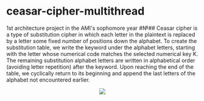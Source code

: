 # ceasar-cipher-multithread
1st architecture project in the AMI's sophomore year
#№## Ceasar cipher is a type of substitution cipher in which each letter in the plaintext is replaced by a letter some fixed number of positions down the alphabet.
To create the substitution table, we write the keyword under the alphabet letters, starting with the letter whose numerical code matches the selected numerical key K. The remaining substitution alphabet letters are written in alphabetical order (avoiding letter repetition) after the keyword. Upon reaching the end of the table, we cyclically return to its beginning and append the last letters of the alphabet not encountered earlier.
<p align="center"><img src="[http://some_place.com/image.png](https://neudoff.net/info/wp-content/uploads/2011/04/tablica-zamen-simvolov-dlja-sistemy-shifrovanija-cezarja.png)" /></p>
